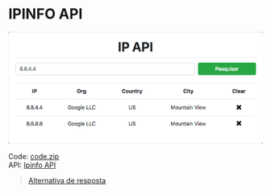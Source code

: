 # IPINFO API

![](assets/layout.png)

Code: [code.zip](code.zip)<br>
API: [Ipinfo API](https://ipinfo.io/developers)

> [Alternativa de resposta](code-response/)